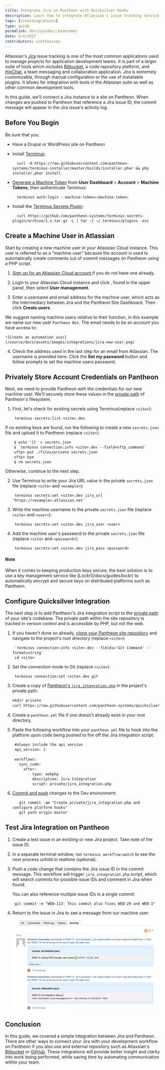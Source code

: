 ```yaml
---
title: Integrate Jira on Pantheon with Quicksilver Hooks
description: Learn how to integrate Atlassian's issue tracking service, Jira, with the Pantheon Site Dashboard.
tags: [siteintegrations]
type: guide
permalink: docs/guides/:basename/
date: 5/4/2017
contributors: scottmassey
---
```


Atlassian's [Jira](https://www.atlassian.com/software/jira) issue tracking is one of the most common applications used to manage projects for application development teams. It is part of a larger suite of tools which includes [Bitbucket](https://bitbucket.org/), a code repository platform, and [HipChat](https://www.hipchat.com/), a team messaging and collaboration application. Jira is extremely customizable, through manual configuration or the use of installable plugins. It allows for integration with tools in the Atlassian suite as well as other common development tools.

In this guide, we'll connect a Jira instance to a site on Pantheon. When changes are pushed to Pantheon that reference a Jira issue ID, the commit message will appear in the Jira issue's activity log.
## Before You Begin
Be sure that you:

- Have a Drupal or WordPress site on Pantheon
- Install [Terminus](/docs/terminus):

        curl -O https://raw.githubusercontent.com/pantheon-systems/terminus-installer/master/builds/installer.phar && php installer.phar install
- [Generate a Machine Token](https://dashboard.pantheon.io/machine-token/create) from **User Dashboard** > **Account** > **Machine Tokens**, then authenticate Terminus:

        terminus auth:login --machine-token=‹machine-token›
- Install the [Terminus Secrets Plugin](https://github.com/pantheon-systems/terminus-secrets-plugin):

        curl https://github.com/pantheon-systems/terminus-secrets-plugin/archive/1.x.tar.gz -L | tar -C ~/.terminus/plugins -xvz
## Create a Machine User in Atlassian
Start by creating a new machine user in your Atlassian Cloud instance. This user is referred to as a "machine user" because the account is used to automatically create comments out of commit messages on Pantheon using a PHP script.

1. <a href="https://www.atlassian.com/software/jira/try" target=blank>Sign up for an Atlassian Cloud account <span class="glyphicons glyphicons-new-window-alt"></span></a> if you do not have one already.

2. Login to your Atlassian Cloud instance and click <i class="fa fa-gear"></i>, found in the upper panel, then select **User management**.

3. Enter a username and email address for the machine user, which acts as the intermediary between Jira and the Pantheon Site Dashboard. Then click **Create users**.

  We suggest naming machine users relative to their function, in this example we name our new user `Pantheon Bot`. The email needs to be an account you have access to:

    ![Create an automation user](/source/docs/assets/images/integrations/jira-new-user.png)

4. Check the address used in the last step for an email from Atlassian. The username is provided here. Click the **Set my password** button and follow prompts to set the machine users password.

## Privately Store Account Credentials on Pantheon
Next, we need to provide Pantheon with the credentials for our new machine user. We'll securely store these values in the [private path](/docs/private-paths/#private-path-for-files) of Pantheon's filesystem.

1. First, let's check for existing secrets using Terminus(replace `<site>`):

        terminus secrets:list <site>.dev

  If no existing keys are found, run the following to create a new `secrets.json` file and upload it to Pantheon (replace `<site>`):

        $ echo '{}' > secrets.json
        $ `terminus connection:info <site>.dev --field=sftp_command`
        sftp> put ./files/private secrets.json
        sftp> bye
        $ rm secrets.json

  Otherwise, continue to the next step.

2. Use Terminus to write your Jira URL value in the private `secrets.json` file (replace `<site>` and `<example>`):

        terminus secrets:set <site>.dev jira_url 'https://<example>.atlassian.net'

3. Write the machine username to the private `secrets.json` file (replace `<site>` and `<user>`):

        terminus secrets:set <site>.dev jira_user <user>

4. Add the machine user's password to the private `secrets.json` file (replace `<site>` and `<password>`):

        terminus secrets:set <site>.dev jira_pass <password>

<div class="alert alert-info">
<h4 class="info">Note</h4>
<p markdown="1">When it comes to keeping production keys secure, the best solution is to use a key management service like [Lockr](/docs/guides/lockr) to automatically encrypt and secure keys on distributed platforms such as Pantheon.</p>
</div>

## Configure Quicksilver Integration
The next step is to add Pantheon's Jira integration script to the [private path](/docs/private-paths/#private-path-for-files) of your site's codebase. The private path within the site repository is tracked in version control and is accessible by PHP, but not the web.

1. If you haven't done so already, [clone your Pantheon site repository](/docs/git/#clone-your-site-codebase) and navigate to the project's root directory (replace `<site>`):

        `terminus connection:info <site>.dev --fields='Git Command' --format=string`
        cd <site>

2. Set the connection mode to Git (replace `<site>`):

        terminus connection:set <site>.dev git

3. Create a copy of [Pantheon's `jira_integration.php`](https://github.com/pantheon-systems/quicksilver-examples/tree/master/jira_integration) in the project's private path:

    ``` bash
    mkdir private
    curl https://raw.githubusercontent.com/pantheon-systems/quicksilver-examples/master/jira_integration/jira_integration.php --output ./private/jira_instreation.php
    ```

4. Create a `pantheon.yml` file if one doesn't already exist in your root directory.

5. Paste the following workflow into your `pantheon.yml` file to hook into the platform upon code being pushed to fire off the Jira integration script:

        #always include the api version
        api_version: 1

        workflows:
          sync_code:
            after:
              - type: webphp
                description: Jira Integration
                script: private/jira_integration.php


6. [Commit and push](/docs/git/#push-changes-to-pantheon) changes to the Dev environment:

          git commit -am "Create private/jira_integration.php and configure platform hooks"
          git push origin master


## Test Jira Integration on Pantheon

1. Create a test issue in an existing or new Jira project. Take note of the issue ID.

2. In a separate terminal window, run `terminus workflow:watch` to see the next process unfold in realtime (optional).

3. Push a code change that contains the Jira issue ID in the commit message. This workflow will trigger `jira_integration.php` script, which will search commits for possible issue IDs and comment in Jira when found.

    You can also reference multiple issue IDs in a single commit:

        git commit -m "WEB-113: This commit also fixes WEB-29 and WEB-3"

4. Return to the issue in Jira to see a message from our machine user:

    ![Jira issue](/source/docs/assets/images/integrations/jira_log.png)

## Conclusion
In this guide, we covered a simple integration between Jira and Pantheon. There are other ways to connect your Jira with your development workflow on Pantheon if you also use and external repository such as Atlassian's [Bitbucket](https://confluence.atlassian.com/adminjiracloud/getting-started-with-bitbucket-and-jira-cloud-776830280.html) or [GitHub](https://confluence.atlassian.com/adminjiracloud/connect-jira-cloud-to-github-814188429.html). These integrations will provide better insight and clarity into work being performed, while saving time by automating communication within your team.
